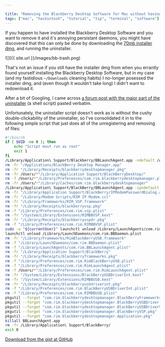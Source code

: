 ```yaml
---

title: "Removing the Blackberry Desktop Software for Mac without having to re-download a 70mb installer from Blackberry"
tags: ["mac", "hackintosh", "tutorial", "tip", "terminal", "software"]
---
```

If you happen to have installed the Blackberry Desktop Software and you want to remove it and it's annoying persistant daemons, you might have discovered that this can only be done by downloading the [70mb installer dmg](http://us.blackberry.com/software/desktop/desktop-mac.html), and running the uninstaller.

<!-- more -->

![]({{ site.url }}/images/bb-trash.png)

That's not an issue if you still have the installer dmg from when you errantly found yourself installing the Blackberry Desktop Software, but in my case (and my fastidious `~/Downloads` cleaning habits) I no-longer posessed the installer dmg, and (even though it wouldn't take long) I didn't want to redownload it.

After a bit of Googling, I came across [a forum post with the major part of the uninstaller](http://supportforums.blackberry.com/t5/Desktop-Software-for-Mac/How-do-you-Remove-Desktop-Manager/m-p/564538) (a shell script) pasted verbatim.

Unfortunately, the uninstaller script doesn't work as is without the cushy double-clickability of the uninstaller, so I've consolidated it in to the following simple script that just does all of the unregistering and removing of files:

```bash
#!/bin/sh
if [ $UID -ne 0 ]; then
    echo "Script must run as root"
    exit 1
fi
/Library/Application\ Support/Blackberry/BBLaunchAgent.app -ndefault /Applications/BlackBerry\ Desktop\ Manager.app >> /dev/null
rm -fr "/Applications/BlackBerry Desktop Manager.app"
rm -fr "/Library/Receipts/blackberrydesktopmanager.pkg"
rm -fr /Users/*"/Library/Application Support/BlackBerryDesktop/"
rm -f /Users/*"/Library/Preferences/com.rim.blackberrydesktopmanager.plist"
rm -fr /Users/*"/Library/Caches/com.rim.blackberrydesktopmanager"
/Library/Application\ Support/BlackBerry/BBLaunchAgent.app -ipndefault /Library/Application\ Support/BlackBerry/IPModemPasswordDialog.app >> /dev/null
rm -fr "/Library/Application Support/BlackBerry/IPModemPasswordDialog.app"
rm -fr "/Library/Modem Scripts/RIM IP Modem.ccl"
rm -fr "/Library/Frameworks/RIM_VSP.framework"
rm -fr "/Library/Receipts/blackberryvsp.pkg"
rm -f "/Library/Preferences/com.rim.vsp.plist"
rm -fr "/System/Library/Extensions/RIMBBVSP.kext"
rm -fr "/Library/Receipts/blackberryvspdr.pkg"
rm -f "/Library/Preferences/com.rim.RIMBBVSP.plist"
sudo -u "${currentUser}" launchctl unload /Library/LaunchAgents/com.rim.BBLaunchAgent.plist
launchctl unload /Library/LaunchDaemons/com.rim.BBDaemon.plist
rm -fr "/Library/Frameworks/RimBlackBerryUSB.framework"
rm -f "/Library/LaunchDaemons/com.rim.BBDaemon.plist"
rm -f "/Library/LaunchAgents/com.rim.BBLaunchAgent.plist"
rm -fr "/Library/Application Support/BlackBerry"
rm -fr "/Library/Receipts/blackberryframeworks.pkg"
rm -f "/Library/Preferences/com.rim.RimBlackBerryUSB.plist"
rm -f "/Library/Preferences/com.rim.RimLaunchAgent.plist"
rm -f /Users/*"/Library/Preferences/com.rim.RimLaunchAgent.plist"
rm -fr "/System/Library/Extensions/BlackBerryUSBDriverInt.kext"
rm -fr "/System/Library/Extensions/RIMBBUSB.kext"
rm -fr "/Library/Receipts/blackberryusbdriverint.pkg"
rm -f "/Library/Preferences/com.rim.BlackBerryUSBDriverInt.plist"
rm -f "/Library/Preferences/com.rim.RIMBBUSB.plist"
pkgutil --forget "com.rim.blackberrydesktopmanager.BlackBerryFrameworks.pkg"
pkgutil --forget "com.rim.blackberrydesktopmanager.BlackBerryUSBDriver.pkg"
pkgutil --forget "com.rim.blackberrydesktopmanager.BlackBerryUSBDriverVSP.pkg"
pkgutil --forget "com.rim.blackberrydesktopmanager.BlackBerryVSP.pkg"
pkgutil --forget "com.rim.blackberrydesktopmanager.Application.pkg"
killall BBLaunchAgent.app
rm -fr /Library/Application\ Support/BlackBerry/
exit 0
```

[Download from the gist at GitHub](https://gist.github.com/omgmog/5672581)
